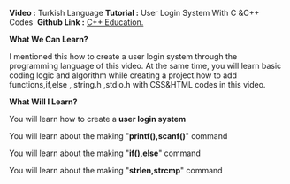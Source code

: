 
<b>Video :</b> Turkish Language <b>Tutorial :</b> User Login System With C &C++ Codes&nbsp;&nbsp;<b>Github Link :</b> <a href="https://github.com/remoteman/c-programming-education" target="_blank">C++ Education.</a>

<b>What We Can Learn?</b>
<p>I mentioned this how to create a user login system through the programming language of this video. At the same time, you will learn basic coding logic and algorithm while creating a project.how to add functions,if,else , string.h ,stdio.h  with CSS&HTML codes in this video.</p>

<b>What Will I Learn?</b>
<p>You will learn how to create a <b>user login system</b></p>
<p>You will learn about the making "<b>printf(),scanf()</b>" command</p>
<p>You will learn about the making "<b>if(),else</b>" command</p>
<p>You will learn about the making "<b>strlen,strcmp</b>" command</p>
